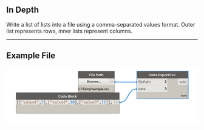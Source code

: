 ## In Depth
Write a list of lists into a file using a comma-separated values format. Outer list represents rows, inner lists represent columns.
___
## Example File

![ExportCSV](./DSOffice.Data.ExportCSV_img.jpg)

